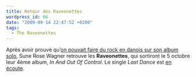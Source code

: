 ```yaml
---
title: Retour des Raveonettes
wordpress_id: 66
date: "2009-09-14 22:47:52 +0200"
tags:
  - The Raveonettes
---
```


Après avoir prouvé qu’[on pouvait faire du rock en danois sur son album
solo][1], Sune Rose Wagner retrouve les **Raveonettes**, qui sortiront le 5
octobre leur 4ème album, _In And Out Of Control_. Le single _Last Dance_ est [en
écoute][2].

[1]: https://album.link/fr/i/296566713 "Sune Rose Wagner"
[2]: https://song.link/fr/i/331653514 "Last Dance, de The Raveonettes"
